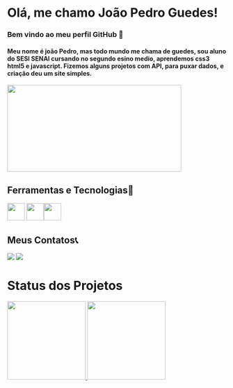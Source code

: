 
# Olá, me chamo João Pedro Guedes!
### Bem vindo ao meu perfil GitHub 👋
  #### Meu nome é joão Pedro, mas todo mundo me chama de guedes, sou aluno do SESI SENAI cursando no segundo esino medio, aprendemos css3 html5 e javascript. Fizemos alguns projetos com API, para puxar dados, e criação deu um site simples.
 <img src="https://gifs.eco.br/wp-content/uploads/2022/02/gifs-do-gatinho-digitando-2.gif" width="400" height="200"  /> 
 
## Ferramentas e Tecnologias🔧


<img src="https://cdn.jsdelivr.net/gh/devicons/devicon/icons/html5/html5-original.svg" width="40" height="40" /> <img src="https://cdn.jsdelivr.net/gh/devicons/devicon/icons/css3/css3-original.svg" width="40" height="40" /><img src="https://cdn.jsdelivr.net/gh/devicons/devicon/icons/javascript/javascript-original.svg" width="40" height="40" />
## Meus Contatos📞 
<div>
<a href="https://www.instagram.com/qual.guedes/" target="_blank"><img src="https://img.shields.io/badge/-Instagram-%23E4405F?style=for-the-badge&logo=instagram&logoColor=white" target="_blank"></a>
<a href = "mailto:jpguedesbarbieri@gmail.com"><img src="https://img.shields.io/badge/Gmail-D14836?style=for-the-badge&logo=gmail&logoColor=white" target="_blank"></a>
</div>

# Status dos Projetos 
<div>
<a href="https://github.com/jaoguedes">
<img height="180em" src="https://github-readme-stats.vercel.app/api/top-langs/?username=jaoguedes&layout=compact&langs_count=7&theme=dracula"/>
<img height="180em" src="https://github-readme-stats.vercel.app/api?username=jaoguedes&show_icons=true&theme=dracula&include_all_commits=true&count_private=true"/>
</div>
